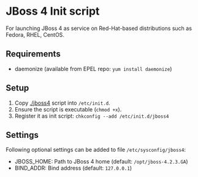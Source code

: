 # JBoss 4 Init script

For launching JBoss 4 as service on Red-Hat-based distributions such as Fedora, RHEL, CentOS.

## Requirements

- daemonize (available from EPEL repo: `yum install daemonize`)

## Setup

1. Copy [./jboss4](jboss4) script into `/etc/init.d`.
2. Ensure the script is executable (`chmod +x`).
3. Register it as init script: `chkconfig --add /etc/init.d/jboss4`

## Settings

Following optional settings can be added to file `/etc/sysconfig/jboss4`:

- JBOSS_HOME: Path to JBoss 4 home (default: `/opt/jboss-4.2.3.GA`)
- BIND_ADDR: Bind address (default: `127.0.0.1`)
